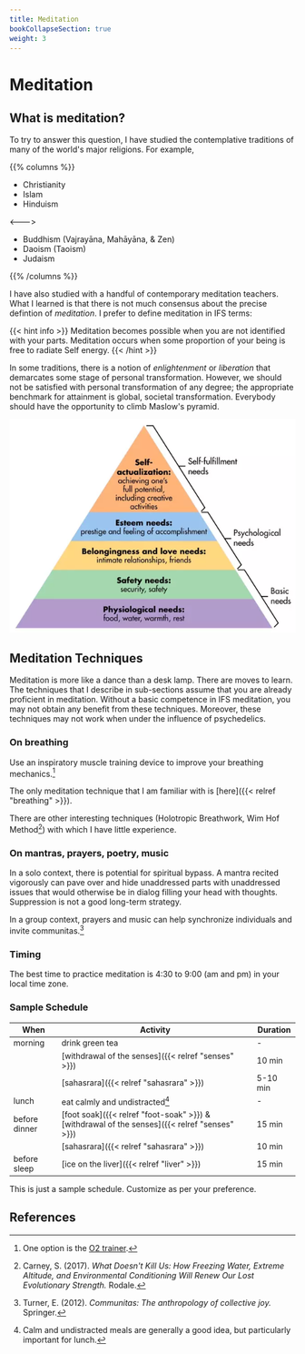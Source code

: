 ```yaml
---
title: Meditation
bookCollapseSection: true
weight: 3
---
```


# Meditation

## What is meditation?

To try to answer this question, I have studied the contemplative
traditions of many of the world's major religions. For example,

{{% columns %}}

- Christianity
- Islam
- Hinduism

<--->

- Buddhism (Vajrayāna, Mahāyāna, & Zen)
- Daoism (Taoism)
- Judaism

{{% /columns %}}

I have also studied with a handful of contemporary meditation
teachers. What I learned is that there is not much consensus about the
precise defintion of *meditation*. I prefer to define meditation in
IFS terms:

{{< hint info >}}
Meditation becomes possible when you are not identified with your
parts. Meditation occurs when some proportion of your being is
free to radiate Self energy.
{{< /hint >}}

In some traditions, there is a notion of *enlightenment* or
*liberation* that demarcates some stage of personal transformation.
However, we should not be satisfied with personal transformation of any degree;
the appropriate benchmark for attainment is global, societal transformation.
Everybody should have the opportunity to climb Maslow's pyramid.

![Maslow's needs](maslow-needs2.webp)

## Meditation Techniques

Meditation is more like a dance than a desk lamp. There are moves to learn.
The techniques that I describe in sub-sections assume that you are already
proficient in meditation. Without a basic competence in IFS meditation,
you may not obtain any benefit from these techniques. Moreover, these
techniques may not work when under the influence of psychedelics.

### On breathing

Use an inspiratory muscle training device to improve your breathing mechanics.[^rutten]

The only meditation technique that I am familiar with is [here]({{< relref "breathing" >}}).

There are other interesting techniques (Holotropic Breathwork, Wim Hof Method[^carney2017])
with which I have little experience.

### On mantras, prayers, poetry, music

In a solo context, there is potential for spiritual bypass. A
mantra recited vigorously can pave over and hide unaddressed parts with
unaddressed issues that would otherwise be in dialog filling your head
with thoughts. Suppression is not a good long-term strategy.

In a group context, prayers and music can help synchronize individuals
and invite communitas.[^turner2012]

### Timing

The best time to practice meditation is 4:30 to 9:00 (am and pm) in your local time zone.

### Sample Schedule

| When | Activity | Duration |
| ---- | -------- | -------- |
| morning | drink green tea | - |
|      | [withdrawal of the senses]({{< relref "senses"  >}}) | 10 min |
|      | [sahasrara]({{< relref "sahasrara"  >}}) | 5-10 min |
| lunch | eat calmly and undistracted[^lunch] | - |
| before dinner | [foot soak]({{< relref "foot-soak"  >}}) \& [withdrawal of the senses]({{< relref "senses"  >}}) | 15 min |
|      | [sahasrara]({{< relref "sahasrara"  >}}) | 10 min |
| before sleep | [ice on the liver]({{< relref "liver"  >}}) | 15 min |

This is just a sample schedule. Customize as per your preference.

## References

[^rutten]: One option is the [O2 trainer](https://o2lungtrainer.com).

[^carney2017]: Carney, S. (2017). *What Doesn't Kill Us: How Freezing Water, Extreme Altitude, and Environmental Conditioning Will Renew Our Lost Evolutionary Strength.* Rodale.

[^turner2012]: Turner, E. (2012). *Communitas: The anthropology of collective joy.* Springer.

[^lunch]: Calm and undistracted meals are generally a good idea, but particularly important for lunch.

